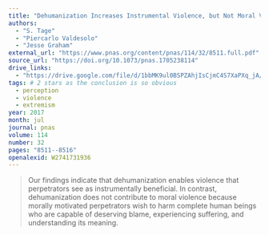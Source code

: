 ```yaml
---
title: "Dehumanization Increases Instrumental Violence, but Not Moral Violence"
authors:
  - "S. Tage"
  - "Piercarlo Valdesolo"
  - "Jesse Graham"
external_url: "https://www.pnas.org/content/pnas/114/32/8511.full.pdf"
source_url: "https://doi.org/10.1073/pnas.1705238114"
drive_links:
  - "https://drive.google.com/file/d/1bbMK9ul0BSPZAhjIsCjmC4S7XaPXq_jA/view?usp=drivesdk"
tags: # 2 stars as the conclusion is so obvious
  - perception
  - violence
  - extremism
year: 2017
month: jul
journal: pnas
volume: 114
number: 32
pages: "8511--8516"
openalexid: W2741731936
---
```


> Our findings indicate that dehumanization enables violence that perpetrators see as instrumentally beneficial.
> In contrast, dehumanization does not contribute to moral violence because morally motivated perpetrators wish to harm complete human beings who are capable of deserving blame, experiencing suffering, and understanding its meaning.

